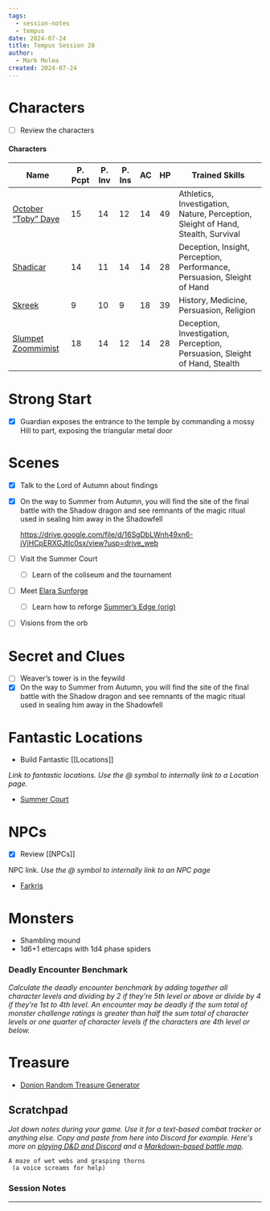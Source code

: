 ```yaml
---
tags:
  - session-notes
  - tempus
date: 2024-07-24
title: Tempus Session 28
author:
  - Mark Molea
created: 2024-07-24
---
```









# Characters

- [ ] Review the characters

#### Characters

|Name|P. Pcpt|P. Inv|P. Ins|AC|HP|Trained Skills|
|---|---|---|---|---|---|---|
|[October “Toby” Daye](/02---characters/main-party/october-toby-daye)|15|14|12|14|49|Athletics, Investigation, Nature, Perception, Sleight of Hand, Stealth, Survival|
|[Shadicar](/02---characters/main-party/shadicar)|14|11|14|14|28|Deception, Insight, Perception, Performance, Persuasion, Sleight of Hand|
|[Skreek](/02---characters/main-party/skreek)|9|10|9|18|39|History, Medicine, Persuasion, Religion|
|[Slumpet Zoommimist](/02---characters/main-party/slumpet-zoommimist)|18|14|12|14|28|Deception, Investigation, Perception, Persuasion, Sleight of Hand, Stealth|

  
  

# Strong Start

- [x] Guardian exposes the entrance to the temple by commanding a mossy Hill to part, exposing the triangular metal door

# Scenes

- [x] Talk to the Lord of Autumn about findings
- [x] On the way to Summer from Autumn, you will find the site of the final battle with the Shadow dragon and see remnants of the magic ritual used in sealing him away in the Shadowfell
    
    https://drive.google.com/file/d/16SgDbLWnh49xn6-jVjHCpERXGJtIc0sx/view?usp=drive_web
    
- [ ] Visit the Summer Court
    - [ ] Learn of the coliseum and the tournament
- [ ] Meet [Elara Sunforge](/02---characters/allies/elara-sunforge)
    - [ ] Learn how to reforge [Summer’s Edge (orig)](/04---items/summers-edge-orig)
- [ ] Visions from the orb

# Secret and Clues

- [ ] Weaver’s tower is in the feywild
- [x] On the way to Summer from Autumn, you will find the site of the final battle with the Shadow dragon and see remnants of the magic ritual used in sealing him away in the Shadowfell

# Fantastic Locations

- Build Fantastic [[Locations]]

_Link to fantastic locations. Use the @ symbol to internally link to a Location page._

- [Summer Court](/03---locations/summer-court)

# NPCs

- [x] Review [[NPCs]]

NPC link. _Use the @ symbol to internally link to an NPC page_

- [Farkris](/02---characters/allies/farkris)

# Monsters

- Shambling mound
- 1d6+1 ettercaps with 1d4 phase spiders

  

### **Deadly Encounter Benchmark**

_Calculate the deadly encounter benchmark by adding together all character levels and dividing by 2 if they're 5th level or above or divide by 4 if they're 1st to 4th level. An encounter may be deadly if the sum total of monster challenge ratings is greater than half the sum total of character levels or one quarter of character levels if the characters are 4th level or below._

# Treasure

- [Donjon Random Treasure Generator](https://donjon.bin.sh/5e/random/#type=treasure;treasure-cr=4;treasure-loot_type=treasure_hoard)

  

## Scratchpad

_Jot down notes during your game. Use it for a text-based combat tracker or anything else. Copy and paste from here into Discord for example. Here's more on [playing D&D and Discord](https://slyflourish.com/playing_dnd_over_discord.html) and a [Markdown-based battle map](https://slyflourish.com/text-based_battle_maps.html)._

```Plain
A maze of wet webs and grasping thorns
 (a voice screams for help)
```

### Session Notes

  

---